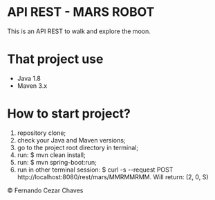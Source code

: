 API REST - MARS ROBOT
=====================

This is an API REST to walk and explore the moon.

That project use
========================

* Java 1.8
* Maven 3.x


How to start project?
========================

1. repository clone;
2. check your Java and Maven versions;
3. go to the project root directory in terminal;
4. run: $ mvn clean install;
6. run: $ mvn spring-boot:run;
7. run in other terminal session: $ curl -s --request POST http://localhost:8080/rest/mars/MMRMMRMM. Will return: (2, 0, S)

© Fernando Cezar Chaves